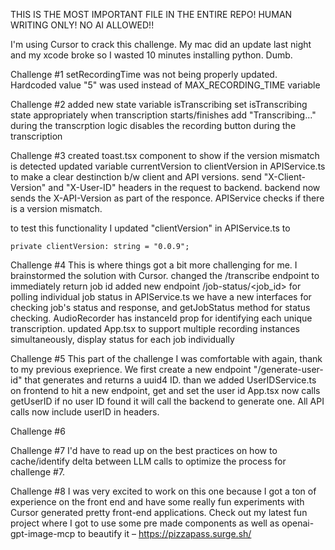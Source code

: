 THIS IS THE MOST IMPORTANT FILE IN THE ENTIRE REPO! HUMAN WRITING ONLY! NO AI ALLOWED!!

I'm using Cursor to crack this challenge.
My mac did an update last night and my xcode broke so I wasted 10 minutes installing python. Dumb.


Challenge #1
setRecordingTime was not being properly updated. Hardcoded value "5" was used instead of MAX_RECORDING_TIME variable

Challenge #2
added new state variable isTranscribing
set isTranscribing state appropriately when transcription starts/finishes 
add "Transcribing..." during the transcrption
logic disables the recording button during the transcription

Challenge #3
created toast.tsx component to show if the version mismatch is detected
updated variable currentVersion to clientVersion in APIService.ts to make a clear destinction b/w client and API versions. send "X-Client-Version" and "X-User-ID" headers in the request to backend. 
backend now sends the X-API-Version as part of the responce. APIService checks if there is a version mismatch. 

to test this functionality I updated "clientVersion" in APIService.ts to 
~~~
private clientVersion: string = "0.0.9";
~~~

Challenge #4
This is where things got a bit more challenging for me. I brainstormed the solution with Cursor.
changed the /transcribe endpoint to immediately return job id
added new endpoint /job-status/<job_id> for polling individual job status
in APIService.ts we have a new interfaces for checking  job's status and response, and getJobStatus method for status checking. 
AudioRecorder has instanceId prop for identifying each unique transcription. 
updated App.tsx to support multiple recording instances simultaneously, display status for each job individually

Challenge #5
This part of the challenge I was comfortable with again, thank to my previous exeprience. 
We first create a new endpoint "/generate-user-id" that generates and returns a uuid4 ID. 
than we added UserIDService.ts on frontend to hit a new endpoint, get and set the user id 
App.tsx now calls getUserID if no user ID found it will call the backend to generate one.
All API calls now include userID in headers. 

Challenge #6


Challenge #7 
I'd have to read up on the best practices on how to cache/identify delta between LLM calls to optimize the process for challenge #7. 

Challenge #8 
I was very excited to work on this one because I got a ton of experience on the front end and have some really fun experiments with Cursor generated pretty front-end applications. Check out my latest fun project where I got to use some pre made components as well as openai-gpt-image-mcp to beautify it – https://pizzapass.surge.sh/

